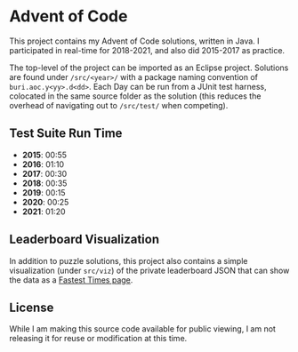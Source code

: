 # Advent of Code

This project contains my Advent of Code solutions, written in Java.
I participated in real-time for 2018-2021, and also did 2015-2017 as practice.

The top-level of the project can be imported as an Eclipse project.
Solutions are found under `/src/<year>/` with a package naming convention of `buri.aoc.y<yy>.d<dd>`.
Each Day can be run from a JUnit test harness, colocated in the same source folder as the solution
(this reduces the overhead of navigating out to `/src/test/` when competing).

## Test Suite Run Time

* **2015**: 00:55
* **2016**: 01:10
* **2017**: 00:30
* **2018**: 00:35
* **2019**: 00:15
* **2020**: 00:25
* **2021**: 01:20

## Leaderboard Visualization

In addition to puzzle solutions, this project also contains a simple visualization (under `src/viz`) of the private leaderboard JSON
that can show the data as a [Fastest Times page](http://aoc.urizone.net).

## License

While I am making this source code available for public viewing, I am not releasing it for reuse or modification at this time.